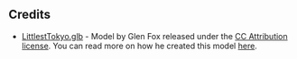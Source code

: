 ## Credits

* [LittlestTokyo.glb](https://sketchfab.com/3d-models/littlest-tokyo-30c4a731fb8f4981bb9fdf0cfd986b70) - Model by Glen Fox released under the [CC Attribution license](https://creativecommons.org/licenses/by/4.0/). You can read more on how he created this model [here](https://80.lv/articles/tips-on-creating-stylized-3d-content/).
